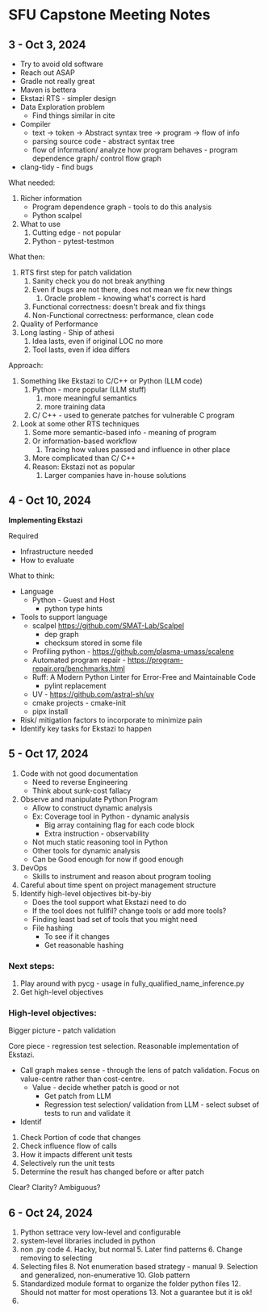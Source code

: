 # SFU Capstone Meeting Notes

## 3 - Oct 3, 2024

- Try to avoid old software
- Reach out ASAP
- Gradle not really great
- Maven is bettera
- Ekstazi RTS - simpler design
- Data Exploration problem
	- Find things similar in cite
- Compiler
	- text -> token -> Abstract syntax tree -> program -> flow of info
	- parsing source code - abstract syntax tree
	- flow of information/ analyze how program behaves - program dependence graph/ control flow graph
- clang-tidy - find bugs

What needed:
1. Richer information
	- Program dependence graph - tools to do this analysis
	- Python scalpel
2. What to use
	1. Cutting edge - not popular
	2. Python - pytest-testmon

What then:
1. RTS first step for patch validation
	1. Sanity check you do not break anything
	2. Even if bugs are not there, does not mean we fix new things
		1. Oracle problem - knowing what's correct is hard
	3. Functional correctness: doesn't break and fix things
	4. Non-Functional correctness: performance, clean code
2. Quality of Performance
3. Long lasting - Ship of athesi
	1. Idea lasts, even if original LOC no more
	2. Tool lasts, even if idea differs

Approach:
1. Something like Ekstazi to C/C++ or Python (LLM code)
	1. Python - more popular (LLM stuff)
		1. more meaningful semantics
		2. more training data
	2. C/ C++ - used to generate patches for vulnerable C program
2. Look at some other RTS techniques
	1. Some more semantic-based info - meaning of program
	2. Or information-based workflow
		1. Tracing how values passed and influence in other place
	3. More complicated than C/ C++
	4. Reason: Ekstazi not as popular
		1. Larger companies have in-house solutions

## 4 - Oct 10, 2024

**Implementing Ekstazi**

Required
- Infrastructure needed
- How to evaluate

What to think:
- Language
	- Python - Guest and Host
		- python type hints
- Tools to support language
	- scalpel https://github.com/SMAT-Lab/Scalpel
		- dep graph
		- checksum stored in some file
	- Profiling python - https://github.com/plasma-umass/scalene
	- Automated program repair - https://program-repair.org/benchmarks.html
	- Ruff: A Modern Python Linter for Error-Free and Maintainable Code
		- pylint replacement
	- UV - https://github.com/astral-sh/uv
	- cmake projects - cmake-init
	- pipx install
- Risk/ mitigation factors to incorporate to minimize pain
- Identify key tasks for Ekstazi to happen


## 5 - Oct 17, 2024

1. Code with not good documentation
    - Need to reverse Engineering
    - Think about sunk-cost fallacy
2. Observe and manipulate Python Program
    - Allow to construct dynamic analysis
    - Ex: Coverage tool in Python - dynamic analysis
        - Big array containing flag for each code block
        - Extra instruction - observability
    - Not much static reasoning tool in Python
    - Other tools for dynamic analysis
    - Can be Good enough for now if good enough
3. DevOps
    - Skills to instrument and reason about program tooling
4. Careful about time spent on project management structure
5. Identify high-level objectives bit-by-biy
    - Does the tool support what Ekstazi need to do
    - If the tool does not fullfil? change tools or add more tools?
    - Finding least bad set of tools that you might need
    - File hashing
        - To see if it changes
        - Get reasonable hashing


### Next steps:
1. Play around with pycg - usage in fully_qualified_name_inference.py
2. Get high-level objectives

### High-level objectives:
Bigger picture - patch validation

Core piece - regression test selection. Reasonable implementation of Ekstazi.
- Call graph makes sense - through the lens of patch validation. Focus on value-centre rather than cost-centre.
    - Value - decide whether patch is good or not
        - Get patch from LLM
        - Regression test selection/ validation from LLM - select subset of tests to run and validate it
- Identif


1. Check Portion of code that changes
2. Check influence flow of calls
3. How it impacts different unit tests
4. Selectively run the unit tests
5. Determine the result has changed before or after patch

Clear? Clarity? Ambiguous?

## 6 - Oct 24, 2024

1. Python settrace very low-level and configurable
2. system-level libraries included in python
3. non .py code 
    4. Hacky, but normal
    5. Later find patterns
    6. Change removing to selecting
7. Selecting files
    8. Not enumeration based strategy - manual
    9. Selection and generalized, non-enumerative
        10. Glob pattern
11. Standardized module format to organize the folder python files
    12. Should not matter for most operations
    13. Not a guarantee but it is ok!
13. 